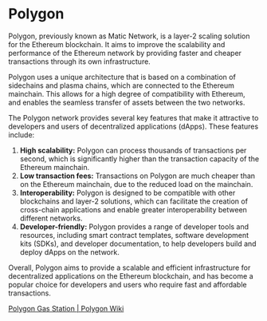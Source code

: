 # Polygon

Polygon, previously known as Matic Network, is a layer-2 scaling solution for the Ethereum blockchain. It aims to improve the scalability and performance of the Ethereum network by providing faster and cheaper transactions through its own infrastructure.

Polygon uses a unique architecture that is based on a combination of sidechains and plasma chains, which are connected to the Ethereum mainchain. This allows for a high degree of compatibility with Ethereum, and enables the seamless transfer of assets between the two networks.

The Polygon network provides several key features that make it attractive to developers and users of decentralized applications (dApps). These features include:

1. **High scalability:** Polygon can process thousands of transactions per second, which is significantly higher than the transaction capacity of the Ethereum mainchain.
2. **Low transaction fees:** Transactions on Polygon are much cheaper than on the Ethereum mainchain, due to the reduced load on the mainchain.
3. **Interoperability:** Polygon is designed to be compatible with other blockchains and layer-2 solutions, which can facilitate the creation of cross-chain applications and enable greater interoperability between different networks.
4. **Developer-friendly:** Polygon provides a range of developer tools and resources, including smart contract templates, software development kits (SDKs), and developer documentation, to help developers build and deploy dApps on the network.

Overall, Polygon aims to provide a scalable and efficient infrastructure for decentralized applications on the Ethereum blockchain, and has become a popular choice for developers and users who require fast and affordable transactions.

[Polygon Gas Station | Polygon Wiki](https://wiki.polygon.technology/docs/develop/tools/polygon-gas-station/)
